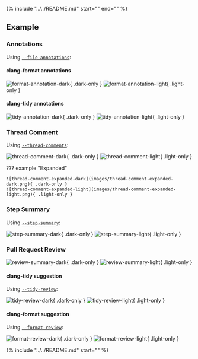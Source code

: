 <!-- markdownlint-disable MD041 MD053 -->

[file-annotations]: cli.md#-a-file-annotations
[thread-comments]: cli.md#-g-thread-comments
[step-summary]: cli.md#-w-step-summary
[tidy-review]: cli.md#-d-tidy-review
[format-review]: cli.md#-m-format-review
[other-licenses]: other-licenses.md

[cli-doc]: cli.md

{%
    include "../../README.md"
    start="<!-- start -->"
    end="<!-- stop -->"
%}

## Example

### Annotations

Using [`--file-annotations`][file-annotations]:

#### clang-format annotations

![format-annotation-dark](images/format-annotation-dark.png){ .dark-only }
![format-annotation-light](images/format-annotation-light.png){ .light-only }

#### clang-tidy annotations

![tidy-annotation-dark](images/tidy-annotation-dark.png){ .dark-only }
![tidy-annotation-light](images/tidy-annotation-light.png){ .light-only }

### Thread Comment

Using [`--thread-comments`][thread-comments]:

![thread-comment-dark](images/thread-comment-dark.png){ .dark-only }
![thread-comment-light](images/thread-comment-light.png){ .light-only }

??? example "Expanded"

    ![thread-comment-expanded-dark](images/thread-comment-expanded-dark.png){ .dark-only }
    ![thread-comment-expanded-light](images/thread-comment-expanded-light.png){ .light-only }

### Step Summary

Using [`--step-summary`][step-summary]:

![step-summary-dark](images/step-summary-dark.png){ .dark-only }
![step-summary-light](images/step-summary-light.png){ .light-only }

### Pull Request Review

![review-summary-dark](images/review-summary-dark.png){ .dark-only }
![review-summary-light](images/review-summary-light.png){ .light-only }

#### clang-tidy suggestion

Using [`--tidy-review`][tidy-review]:

![tidy-review-dark](images/tidy-review-dark.png){ .dark-only }
![tidy-review-light](images/tidy-review-light.png){ .light-only }

#### clang-format suggestion

Using [`--format-review`][format-review]:

![format-review-dark](images/format-review-dark.png){ .dark-only }
![format-review-light](images/format-review-light.png){ .light-only }

{%
    include "../../README.md"
    start="<!-- resume -->"
%}
